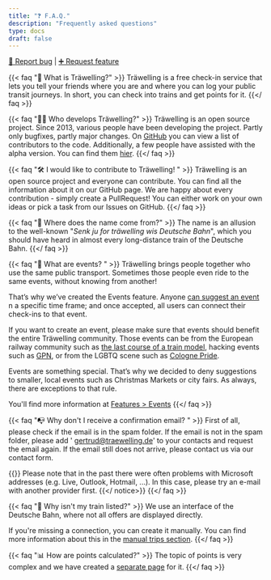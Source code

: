 ```yaml
---
title: "❓ F.A.Q."
description: "Frequently asked questions"
type: docs
draft: false
---
```


[🐛 Report bug](https://github.com/Traewelling/traewelling/issues/new?assignees=&labels=bug%2CTo+Do&template=bug_report.md)
|
[➕ Request feature](https://github.com/Traewelling/traewelling/issues/new?assignees=&labels=enhancement&template=feature_request.md&title=)

{{< faq "🔗 What is Träwelling?" >}}
Träwelling is a free check-in service that lets you tell your friends where you are and where you can log your public
transit journeys.
In short, you can check into trains and get points for it.
{{</ faq >}}

{{< faq "🧑‍💻 Who develops Träwelling?" >}}
Träwelling is an open source project.
Since 2013, various people have been developing the project.
Partly only bugfixes, partly major changes.
On [GitHub](https://github.com/Traewelling/traewelling/graphs/contributors) you can view a list of contributors to the
code.
Additionally, a few people have assisted with the alpha version.
You can find them [hier](https://traewelling.de/humans.txt).
{{</ faq >}}

{{< faq "🛠️ I would like to contribute to Träwelling! " >}}
Träwelling is an open source project and everyone can contribute. You can find all the information about it on our
GitHub page. We are happy about every contribution - simply create a PullRequest! You can either work on your own ideas
or pick a task from our Issues on GitHub.
{{</ faq >}}

{{< faq "🤔 Where does the name come from?" >}}
The name is an allusion to the well-known "*Senk ju for träwelling wis Deutsche Bahn*", which you should have heard in
almost every long-distance train of the Deutsche Bahn.
{{</ faq >}}

{{< faq "🎉 What are events? " >}}
Träwelling brings people together who use the same public transport. Sometimes those people even ride to the same
events, without knowing from another!

That’s why we’ve created the Events feature. Anyone [can suggest an event](https://traewelling.de/events/suggest) n a
specific time frame; and once accepted, all users can connect their check-ins to that event.

If you want to create an event, please make sure that events should benefit the entire Träwelling community.
Those events can be from the European railway community such
as [the last course of a train model](https://traewelling.de/statuses/event/letzte_fahrt_des_met), hacking events such
as [GPN](https://traewelling.de/statuses/event/gpn20), or from the LGBTQ scene such
as [Cologne Pride](https://traewelling.de/statuses/event/csd_koln_2022).

Events are something special. That’s why we decided to deny suggestions to smaller, local events such as Christmas
Markets or city fairs. As always, there are exceptions to that rule.

You'll find more information at [Features > Events](/features/events)
{{</ faq >}}

{{< faq "📭 Why don't I receive a confirmation email? " >}}
First of all, please check if the email is in the spam folder. If the email is not in the spam folder, please add '
gertrud@traewelling.de' to your contacts and request the email again. If the email still does not arrive, please contact
us via our contact form.

{{<notice info>}}
Please note that in the past there were often problems with Microsoft addresses (e.g. Live, Outlook, Hotmail, ...). In
this case, please try an e-mail with another provider first.
{{</ notice>}}
{{</ faq >}}

{{< faq "🚂 Why isn't my train listed?" >}}
We use an interface of the Deutsche Bahn, where not all offers are displayed directly.

If you're missing a connection, you can create it manually.
You can find more information about this in the [manual trips section](/features/manual-trips).
{{</ faq >}}

{{< faq "📊 How are points calculated?" >}}
The topic of points is very complex and we have created a [separate page](/en/features/points) for it.
{{</ faq >}}
